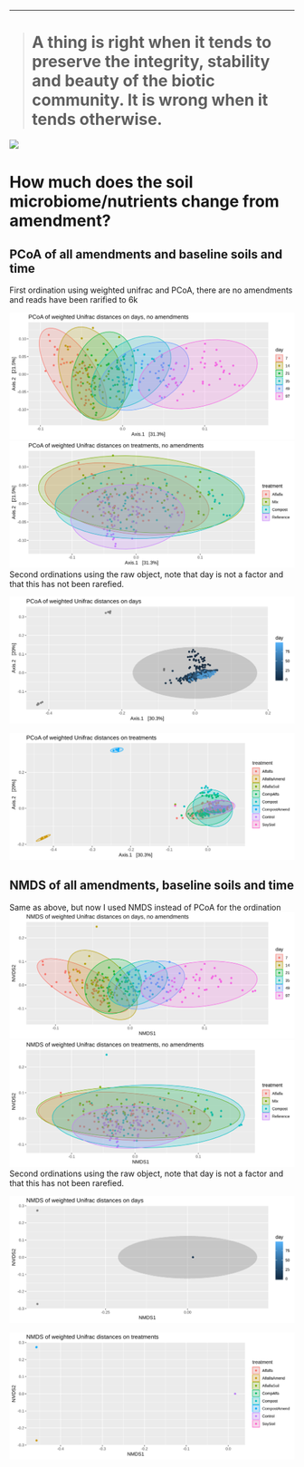 ------------------------------------------------------------------------

> A thing is right when it tends to preserve the integrity, stability and beauty of the biotic community. It is wrong when it tends otherwise.
> ============================================================================================================================================

![](./images/giphy.gif)

How much does the soil microbiome/nutrients change from amendment?
==================================================================

PCoA of all amendments and baseline soils and time
--------------------------------------------------

First ordination using weighted unifrac and PCoA, there are no
amendments and reads have been rarified to 6k

![](./Figures/day.PCoA.wunifrac.png)
![](./Figures/trt.PCoA.wunifrac.png) Second ordinations using the raw
object, note that day is not a factor and that this has not been
rarefied.

![](./Figures/raw.day.PCoA.wunifrac.png)

![](./Figures/raw.trt.PCoA.wunifrac.png)

NMDS of all amendments, baseline soils and time
-----------------------------------------------

Same as above, but now I used NMDS instead of PCoA for the ordination  
![](./Figures/day.NMDS.wunifrac.png)
![](./Figures/trt.NMDS.wunifrac.png) Second ordinations using the raw
object, note that day is not a factor and that this has not been
rarefied.

![](./Figures/raw.day.NMDS.wunifrac.png)

![](./Figures/raw.trt.NMDS.wunifrac.png)
